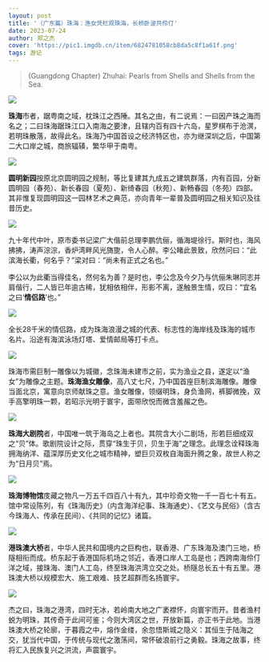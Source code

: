 ```yaml
---
layout: post
title: '（广东篇）珠海：渔女凭栏观珠海，长桥卧波共伶仃'
date: 2023-07-24
author: 郑之杰
cover: 'https://pic1.imgdb.cn/item/6824781058cb8da5c8f1a61f.png'
tags: 游记
---
```


> (Guangdong Chapter) Zhuhai: Pearls from Shells and Shells from the Sea.

![](https://pic1.imgdb.cn/item/6824781058cb8da5c8f1a61f.png)

**珠海**市者，踞粤南之域，枕珠江之西陲。其名之由，有二说焉：一曰因产珠之海而名之；二曰珠海踞珠江口入南海之要津，且辖内百有四十六岛，星罗棋布于沧溟，若明珠散落，故得此名。珠海乃中国首设之经济特区也，亦为继深圳之后，中国第二大口岸之城，商旅辐辏，繁华甲于南粤。

![](https://pic1.imgdb.cn/item/6821e7c058cb8da5c8ee5cc2.png)

**圆明新园**按原北京圆明园之规制，等比复建其九成五之建筑群落，内有百园，分新圆明园（春苑）、新长春园（夏苑）、新绮春园（秋苑）、新畅春园（冬苑）四部。其非惟复现圆明园这一园林艺术之典范，亦向青年一辈普及圆明园之相关知识及往昔历史。

![](https://pic1.imgdb.cn/item/680b889c58cb8da5c8cce7f3.png)

九十年代中叶，原市委书记梁广大偕前总理李鹏伉俪，循海堤徐行。斯时也，海风拂拂，涛声淙淙，香炉湾畔风光旖旎，令人心醉。李公睹此景致，欣然问曰：“此滨海长衢，何名乎？”梁对曰：“尚未有正式之名也。”

李公以为此衢当得佳名，然何名为善？是时也，李公念及今夕乃与伉俪朱琳同志并肩偕行，二人皆已年逾古稀，犹相依相伴，形影不离，遂触景生情，叹曰：“宜名之曰‘**情侣路**’也。”

![](https://pic1.imgdb.cn/item/6821e82e58cb8da5c8ee5e6b.png)

全长28千米的情侣路，成为珠海浪漫之城的代表、标志性的海岸线及珠海的城市名片。沿途有海滨泳场灯塔、爱情邮局等打卡点。

![](https://pic1.imgdb.cn/item/680b8c1a58cb8da5c8cce94b.png)

珠海市需巨制一雕像以为城徽，念珠海未建市之前，实为渔业之县，遂定以“渔女”为雕像之主题。**珠海渔女雕像**，高八丈七尺，乃中国首座巨制滨海雕像。雕像当面北京，寓意向京师献珠之意。渔女雕像，领缀明珠，身负渔网，裤脚微挽，双手高擎明珠一颗，若昭示光明于寰宇，面带欣悦而微含羞赧之色。

![](https://pic1.imgdb.cn/item/680b8ad858cb8da5c8cce8c9.png)

**珠海大剧院**者，中国唯一筑于海岛之上者也。其院含大小二剧场，形若巨细成双之“贝”体。歌剧院设计之际，贯穿“珠生于贝，贝生于海”之理念。此理念诠释珠海拥海纳洋、蕴深厚历史文化之城市精神，塑巨贝双枚自海面升腾之象，故世人称之为“日月贝”焉。

![](https://pic1.imgdb.cn/item/680b891758cb8da5c8cce817.png)

**珠海博物馆**庋藏之物凡一万五千四百八十有九，其中珍奇文物一千一百七十有五。馆中常设陈列，有《珠海历史》（内含海洋纪事、珠海通史）、《艺文与民俗》（含古今珠海人、传承在民间）、《共同的记忆》诸篇。

![](https://pic1.imgdb.cn/item/680b8a3058cb8da5c8cce880.png)

**港珠澳大桥**者，中华人民共和国境内之巨构也，联香港、广东珠海及澳门三地，桥隧相衔而成。桥东起于香港国际机场之邻近，香港口岸人工岛是也；西跨南海伶仃洋之域，接珠海、澳门人工岛，终至珠海洪湾立交之处。桥隧总长五十有五里。港珠澳大桥以规模宏大、施工艰难、技艺超群而名扬寰宇。

![](https://pic1.imgdb.cn/item/6821e71a58cb8da5c8ee59e1.png)

杰之曰，珠海之港湾，四时无冰，若岭南大地之广袤襟怀，向寰宇而开。昔者渔村蜕为明珠，其传奇于此间可鉴；今则大湾区之世，开放新篇，亦正书于此地。当港珠澳大桥之轮廓，于暮霞之中，熔作金缕，余忽悟斯城之隐义：其恒生于陆海之交，犹当代中国，于传统与现代之激荡间，常怀破浪前行之勇毅。珠海之故事，终将汇入民族复兴之洪流，声震寰宇。
